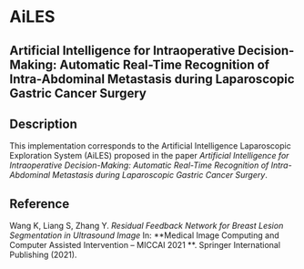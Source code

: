 # AiLES
## Artificial Intelligence for Intraoperative Decision-Making: Automatic Real-Time Recognition of Intra-Abdominal Metastasis during Laparoscopic Gastric Cancer Surgery

## Description
This implementation corresponds to the Artificial Intelligence Laparoscopic Exploration System (AiLES) proposed in the paper *Artificial Intelligence for Intraoperative Decision-Making: Automatic Real-Time Recognition of Intra-Abdominal Metastasis during Laparoscopic Gastric Cancer Surgery*.

## Reference
Wang K, Liang S, Zhang Y. *Residual Feedback Network for Breast Lesion Segmentation in Ultrasound Image* In: **Medical Image Computing and Computer Assisted Intervention – MICCAI 2021 **. Springer International Publishing (2021).


